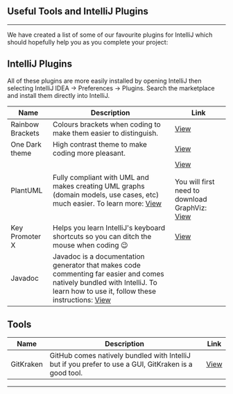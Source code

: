 ## Useful Tools and IntelliJ Plugins

---

We have created a list of some of our favourite plugins for IntelliJ which should hopefully help you as you complete 
your project:

## IntelliJ Plugins
All of these plugins are more easily installed by opening IntelliJ then selecting IntelliJ IDEA -> Preferences -> 
Plugins. Search the marketplace and install them directly into IntelliJ.

| Name | Description | Link |
| --- | --- | --- |
| Rainbow Brackets | Colours brackets when coding to make them easier to distinguish. | [View](https://plugins.jetbrains.com/plugin/10080-rainbow-brackets) |
| One Dark theme | High contrast theme to make coding more pleasant. | [View](https://plugins.jetbrains.com/plugin/11938-one-dark-theme)|
| PlantUML | Fully compliant with UML and makes creating UML graphs (domain models, use cases, etc) much easier. To learn more: [View](https://plantuml.com) | [View](https://plugins.jetbrains.com/plugin/7017-plantuml-integration) <br /><br /> You will first need to download GraphViz: [View](https://graphviz.org/download/) |
| Key Promoter X | Helps you learn IntelliJ's keyboard shortcuts so you can ditch the mouse when coding :wink: | [View](https://plugins.jetbrains.com/plugin/9792-key-promoter-x)|
| Javadoc | Javadoc is a documentation generator that makes code commenting far easier and comes natively bundled with IntelliJ. To learn how to use it, follow these instructions: [View](https://www.jetbrains.com/help/idea/working-with-code-documentation.html)| |

## Tools
| Name | Description | Link |
| --- | --- | --- |
| GitKraken | GitHub comes natively bundled with IntelliJ but if you prefer to use a GUI, GitKraken is a good tool. | [View](https://www.gitkraken.com) |

---

